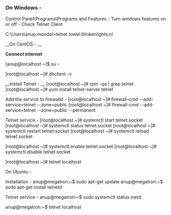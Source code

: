 ### On Windows - 

Control Panel\Programs\Programs and Features - Turn windows features on or off - Check Telnet Client

C:\Users\anup.mondal>telnet towel.blinkenlights.nl

__On CentOS - __

__Connect internet__

[anup@localhost ~]$ su -  

[root@localhost ~]# dhclient -v  

__Install Telnet - __
[root@localhost ~]# rpm -qa | grep telnet
[root@localhost ~]# yum install telnet-server telnet

Add the service to firewalld - 
[root@localhost ~]# firewall-cmd --add-service=telnet --zone=public
[root@localhost ~]# firewall-cmd --add-service=telnet --zone=public --permanent

Telnet service - 
[root@localhost ~]# systemctl start telnet.socket
[root@localhost ~]# systemctl status telnet.socket
[root@localhost ~]# systemctl restart telnet.socket
[root@localhost ~]# systemctl reload telnet.socket

[root@localhost ~]# systemctl enable telnet.socket
[root@localhost ~]# systemctl disable telnet.socket

[root@localhost ~]# telnet localhost

On Ubuntu - 

Installation - 
anup@megatron:~$ sudo apt-get update
anup@megatron:~$ sudo apt-get install telnetd

Telnet service -
anup@megatron:~$ sudo systemctl status inetd

anup@megatron:~$ telnet localhost
